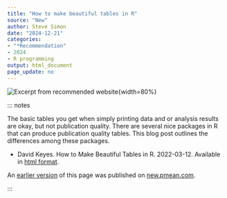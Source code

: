 ```yaml
---
title: "How to make beautiful tables in R"
source: "New"
author: Steve Simon
date: "2024-12-21"
categories: 
- "*Recommendation"
- 2024
- R programming
output: html_document
page_update: no
---
```


![](http://www.pmean.com/new-images/24/beautiful-tables-01.png "Excerpt from recommended website"){width=80%}

::: notes

The basic tables you get when simply printing data and or analysis results are okay, but not publication quality. There are several nice packages in R that can produce publication quality tables. This blog post outlines the differences among these packages.

-   David Keyes. How to Make Beautiful Tables in R. 2022-03-12. Available in [html format][ref01].

[ref01]: https://rfortherestofus.com/2019/11/how-to-make-beautiful-tables-in-r

An [earlier version][sim2] of this page was published on [new.pmean.com][sim1].

[sim1]: http://new.pmean.com
[sim2]: http://new.pmean.com/beautiful-tables/

:::
